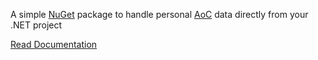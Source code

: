 A simple [NuGet](https://nuget.org) package to handle personal [AoC](https://adventofcode.com) data directly from your .NET project

[Read Documentation](https://github.com/antonio-subasic/AoC.API#readme)